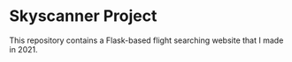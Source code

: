 # Skyscanner Project

This repository contains a Flask-based flight searching website that I made in 2021.
